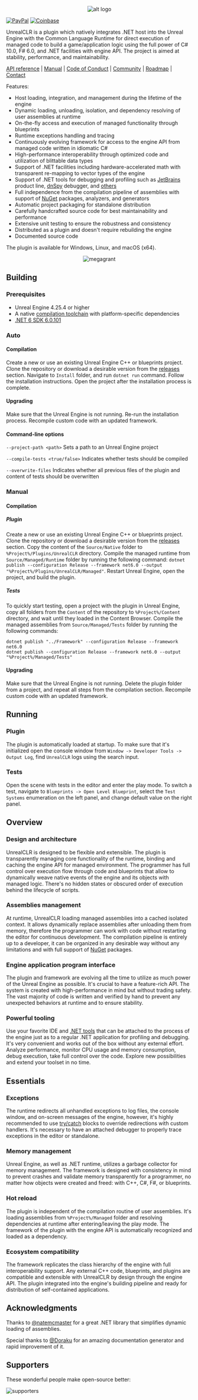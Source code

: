 <p align="center">
	<img src="https://i.imgur.com/c6Zn7SE.png" alt="alt logo">
</p>

[![PayPal](https://github.com/Rageware/Shields/blob/master/paypal.svg)](https://www.paypal.me/nxrighthere) [![Coinbase](https://github.com/Rageware/Shields/blob/master/coinbase.svg)](https://commerce.coinbase.com/checkout/03e11816-b6fc-4e14-b974-29a1d0886697)

UnrealCLR is a plugin which natively integrates .NET host into the Unreal Engine with the Common Language Runtime for direct execution of managed code to build a game/application logic using the full power of C# 10.0, F# 6.0, and .NET facilities with engine API. The project is aimed at stability, performance, and maintainability.

[API reference](https://github.com/nxrighthere/UnrealCLR/blob/master/API/UnrealEngine-Framework.md) | [Manual](https://github.com/nxrighthere/UnrealCLR/blob/master/MANUAL.md) | [Code of Conduct](https://github.com/nxrighthere/UnrealCLR/blob/master/CODE_OF_CONDUCT.md) | [Community](https://github.com/nxrighthere/UnrealCLR/discussions) | [Roadmap](https://github.com/users/nxrighthere/projects/5?fullscreen=true) | [Contact](mailto:nxrighthere@gmail.com)

Features:

- Host loading, integration, and management during the lifetime of the engine
- Dynamic loading, unloading, isolation, and dependency resolving of user assemblies at runtime
- On-the-fly access and execution of managed functionality through blueprints
- Runtime exceptions handling and tracing
- Continuously evolving framework for access to the engine API from managed code written in idiomatic C#
- High-performance interoperability through optimized code and utilization of blittable data types
- Support of .NET facilities including hardware-accelerated math with transparent re-mapping to vector types of the engine
- Support of .NET tools for debugging and profiling such as [JetBrains](https://www.jetbrains.com/products.html#lang=csharp) product line, [dnSpy](https://github.com/0xd4d/dnSpy) debugger, and [others](https://github.com/natemcmaster/dotnet-tools)
- Full independence from the compilation pipeline of assemblies with support of [NuGet](https://www.nuget.org) packages, analyzers, and generators
- Automatic project packaging for standalone distribution
- Carefully handcrafted source code for best maintainability and performance
- Extensive unit testing to ensure the robustness and consistency
- Distributed as a plugin and doesn't require rebuilding the engine
- Documented source code

The plugin is available for Windows, Linux, and macOS (x64).

<p align="center"> 
  <img src="https://github.com/Rageware/Images/blob/master/epic-megagrants.png" alt="megagrant">
</p>

Building
--------
### Prerequisites
- Unreal Engine 4.25.4 or higher
- A native [compilation toolchain](https://docs.unrealengine.com/en-US/Programming/Development/VisualStudioSetup/index.html#runtheunrealenginepre-requisiteinstaller) with platform-specific dependencies
- [.NET 6 SDK 6.0.101](https://dotnet.microsoft.com/download/dotnet/6.0)

### Auto

#### Compilation
Create a new or use an existing Unreal Engine C++ or blueprints project. Clone the repository or download a desirable version from the [releases](https://github.com/nxrighthere/UnrealCLR/releases) section. Navigate to `Install` folder, and run `dotnet run` command. Follow the installation instructions. Open the project after the installation process is complete.

#### Upgrading
Make sure that the Unreal Engine is not running. Re-run the installation process. Recompile custom code with an updated framework.

#### Command-line options
`--project-path <path>` Sets a path to an Unreal Engine project

`--compile-tests <true/false>` Indicates whether tests should be compiled

`--overwrite-files` Indicates whether all previous files of the plugin and content of tests should be overwritten

### Manual

#### Compilation

##### Plugin
Create a new or use an existing Unreal Engine C++ or blueprints project. Clone the repository or download a desirable version from the [releases](https://github.com/nxrighthere/UnrealCLR/releases) section. Copy the content of the `Source/Native` folder to `%Project%/Plugins/UnrealCLR` directory. Compile the managed runtime from `Source/Managed/Runtime` folder by running the following command: `dotnet publish --configuration Release --framework net6.0 --output "%Project%/Plugins/UnrealCLR/Managed"`. Restart Unreal Engine, open the project, and build the plugin.

##### Tests
To quickly start testing, open a project with the plugin in Unreal Engine, copy all folders from the `Content` of the repository to `%Project%/Content` directory, and wait until they loaded in the Content Browser. Compile the managed assemblies from `Source/Managed/Tests` folder by running the following commands:
```
dotnet publish "../Framework" --configuration Release --framework net6.0
dotnet publish --configuration Release --framework net6.0 --output "%Project%/Managed/Tests"
```

#### Upgrading
Make sure that the Unreal Engine is not running. Delete the plugin folder from a project, and repeat all steps from the compilation section. Recompile custom code with an updated framework.

Running
--------
### Plugin
The plugin is automatically loaded at startup. To make sure that it's initialized open the console window from `Window -> Developer Tools -> Output Log`, find `UnrealCLR` logs using the search input.

### Tests
Open the scene with tests in the editor and enter the play mode. To switch a test, navigate to `Blueprints -> Open Level Blueprint`, select the `Test Systems` enumeration on the left panel, and change default value on the right panel.

Overview
--------
### Design and architecture
UnrealCLR is designed to be flexible and extensible. The plugin is transparently managing core functionality of the runtime, binding and caching the engine API for managed environment. The programmer has full control over execution flow through code and blueprints that allow to dynamically weave native events of the engine and its objects with managed logic. There's no hidden states or obscured order of execution behind the lifecycle of scripts.

### Assemblies management
At runtime, UnrealCLR loading managed assemblies into a cached isolated context. It allows dynamically replace assemblies after unloading them from memory, therefore the programmer can work with code without restarting the editor for continuous development. The compilation pipeline is entirely up to a developer, it can be organized in any desirable way without any limitations and with full support of [NuGet](https://www.nuget.org) packages.

### Engine application program interface
The plugin and framework are evolving all the time to utilize as much power of the Unreal Engine as possible. It's crucial to have a feature-rich API. The system is created with high-performance in mind but without trading safety. The vast majority of code is written and verified by hand to prevent any unexpected behaviors at runtime and to ensure stability.

### Powerful tooling
Use your favorite IDE and [.NET tools](https://github.com/natemcmaster/dotnet-tools) that can be attached to the process of the engine just as to a regular .NET application for profiling and debugging. It's very convenient and works out of the box without any external effort. Analyze performance, monitor CPU usage and memory consumption, debug execution, take full control over the code. Explore new possibilities and extend your toolset in no time.

Essentials
--------
### Exceptions
The runtime redirects all unhandled exceptions to log files, the console window, and on-screen messages of the engine, however, it's highly recommended to use [try/catch](https://docs.microsoft.com/en-us/dotnet/standard/exceptions/how-to-use-the-try-catch-block-to-catch-exceptions) blocks to override redirections with custom handlers. It's necessary to have an attached debugger to properly trace exceptions in the editor or standalone.

### Memory management
Unreal Engine, as well as .NET runtime, utilizes a garbage collector for memory management. The framework is designed with consistency in mind to prevent crashes and validate memory transparently for a programmer, no matter how objects were created and freed: with C++, C#, F#, or blueprints.

### Hot reload
The plugin is independent of the compilation routine of user assemblies. It's loading assemblies from `%Project%/Managed` folder and resolving dependencies at runtime after entering/leaving the play mode. The framework of the plugin with the engine API is automatically recognized and loaded as a dependency.

### Ecosystem compatibility
The framework replicates the class hierarchy of the engine with full interoperability support. Any external C++ code, blueprints, and plugins are compatible and extensible with UnrealCLR by design through the engine API. The plugin integrated into the engine's building pipeline and ready for distribution of self-contained applications.

Acknowledgments
--------
Thanks to [@natemcmaster](https://github.com/natemcmaster) for a great .NET library that simplifies dynamic loading of assemblies.

Special thanks to [@Doraku](https://github.com/Doraku) for an amazing documentation generator and rapid improvement of it.

Supporters
--------
These wonderful people make open-source better:
<p align="left"> 
  <img src="https://github.com/Rageware/Supporters/blob/master/unrealclr-supporters.png" alt="supporters">
</p>
